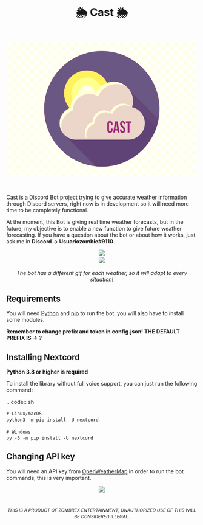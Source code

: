 <h1 align="center">🌦️ Cast 🌦️</h1>
<br/>
<p align="center">
<img src="https://github.com/usuariozombie/Cast/blob/master/icon.png" width=500>
</p>

<br/>
<p>Cast is a Discord Bot project trying to give accurate weather information through Discord servers, right now is in development so it will need more time to be completely functional.</p>

<p>At the moment, this Bot is giving real time weather forecasts, but in the future, my objective is to enable a new function to give future weather forecasting. If you have a question about the bot or about how it works, just ask me in <b>Discord -> Usuariozombie#9110</b>.</p>

<div align="center">
<img src="https://media.discordapp.net/attachments/931640602490187866/1044673942742388796/image.png?width=500&height=400">
</div>
<div align="center">
<img src="https://media.discordapp.net/attachments/931640602490187866/1044674429424238622/image.png?width=500&height=400">
</div>
<p align="center"><i>The bot has a different gif for each weather, so it will adapt to every situation!</i></p>

Requirements
------------

You will need [Python](https://www.python.org/downloads) and [pip](https://pip.pypa.io/en/stable/) to run the bot, you will also have to install some modules.

<b>Remember to change prefix and token in config.json! THE DEFAULT PREFIX IS -> ?</b>

Installing Nextcord
-------------------

**Python 3.8 or higher is required**

To install the library without full voice support, you can just run the following command:

.. code:: sh

    # Linux/macOS
    python3 -m pip install -U nextcord

    # Windows
    py -3 -m pip install -U nextcord


Changing API key
-------------------
You will need an API key from [OpenWeatherMap](https://openweathermap.org/api) in order to run the bot commands, this is very important.

<div align="center">
<img src="https://media.discordapp.net/attachments/931640602490187866/1044679643204157470/image.png?width=935&height=468">
</div>

<br/>
<br/>
<div align="center">
<i><small>THIS IS A PRODUCT OF ZOMBREX ENTERTAINMENT, UNAUTHORIZED USE OF THIS WILL BE CONSIDERED ILLEGAL.</small></i>
</div>

